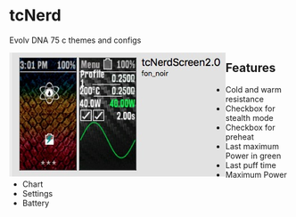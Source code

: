 # tcNerd

Evolv DNA 75 c themes and configs 


<img align="left" src="https://github.com/fonnoir/tcNerd/blob/master/screenshot.jpg?raw=true">

## Features

* Cold and warm resistance
* Checkbox for stealth mode
* Checkbox for preheat
* Last maximum Power in green
* Last puff time
* Maximum Power
* Chart
* Settings
* Battery 


